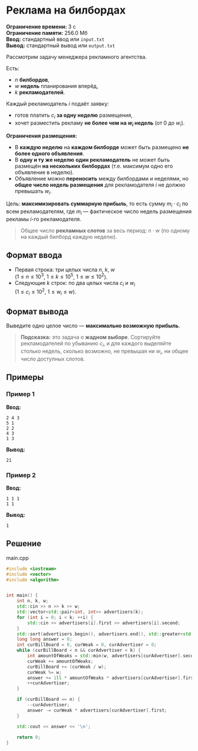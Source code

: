 # Реклама на билбордах

**Ограничение времени:** 3 с  
**Ограничение памяти:** 256.0 Мб  
**Ввод:** стандартный ввод или `input.txt`  
**Вывод:** стандартный вывод или `output.txt`

Рассмотрим задачу менеджера рекламного агентства.

Есть:
- $n$ **билбордов**,
- $w$ **недель** планирования вперёд,
- $k$ **рекламодателей**.

Каждый рекламодатель $i$ подаёт заявку:
- готов платить $c_i$ **за одну неделю** размещения,
- хочет разместить рекламу **не более чем на $w_i$ недель** (от 0 до $w_i$).

**Ограничения размещения:**
- В **каждую неделю** на **каждом билборде** может быть размещено **не более одного объявления**.
- В **одну и ту же неделю** **один рекламодатель** не может быть размещён **на нескольких билбордах** (т.е. максимум одно его объявление в неделю).
- Объявление можно **переносить** между билбордами и неделями, но **общее число недель размещения** для рекламодателя $i$ не должно превышать $w_i$.

Цель: **максимизировать суммарную прибыль**, то есть сумму $m_i \cdot c_i$ по всем рекламодателям, где $m_i$ — фактическое число недель размещения рекламы $i$-го рекламодателя.

> Общее число **рекламных слотов** за весь период: $n \cdot w$ (по одному на каждый билборд каждую неделю).

## Формат ввода

- Первая строка: три целых числа $n$, $k$, $w$  
  ($1 \leq n \leq 10^3$, $1 \leq k \leq 10^5$, $1 \leq w \leq 10^2$).
- Следующие $k$ строк: по два целых числа $c_i$ и $w_i$  
  ($1 \leq c_i \leq 10^2$, $1 \leq w_i \leq w$).

## Формат вывода

Выведите одно целое число — **максимально возможную прибыль**.

> **Подсказка:** это задача о **жадном выборе**. Сортируйте рекламодателей по убыванию $c_i$, и для каждого выделяйте столько недель, сколько возможно, не превышая ни $w_i$, ни общее число доступных слотов.

## Примеры

### Пример 1

**Ввод:**
```
2 4 3
5 1
2 2
4 3
1 3
```

**Вывод:**
```
21
```

### Пример 2

**Ввод:**
```
1 1 1
1 1
```

**Вывод:**
```
1
```
## Решение

main.cpp
```cpp
#include <iostream>
#include <vector>
#include <algorithm>


int main() {
    int n, k, w;
    std::cin >> n >> k >> w;
    std::vector<std::pair<int, int>> advertisers(k);
    for (int i = 0; i < k; ++i) {
        std::cin >> advertisers[i].first >> advertisers[i].second;
    }
    std::sort(advertisers.begin(), advertisers.end(), std::greater<std::pair<int, int>>());
    long long answer = 0;
    int curBillBoard = 0, curWeak = 0, curAdvertiser = 0;
    while (curBillBoard < n && curAdvertiser < k) {
        int amountOfWeaks = std::min(w, advertisers[curAdvertiser].second);
        curWeak += amountOfWeaks;
        curBillBoard += (curWeak / w);
        curWeak %= w;
        answer += 1ll * amountOfWeaks * advertisers[curAdvertiser].first;
        ++curAdvertiser;
    }

    if (curBillBoard == n) {
        --curAdvertiser;
        answer -= curWeak * advertisers[curAdvertiser].first;
    }

    std::cout << answer << '\n';
    
    return 0;
}
```
